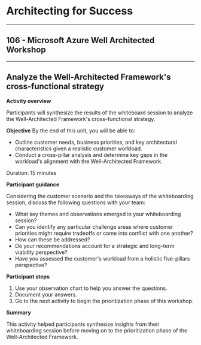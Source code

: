 # Architecting for Success

---

## 106 - Microsoft Azure Well Architected Workshop

---

## Analyze the Well-Architected Framework's cross-functional strategy

**Activity overview**

Participants will synthesize the results of the whiteboard session to analyze the Well-Architected Framework's cross-functional strategy.

**Objective**
By the end of this unit, you will be able to:

* Outline customer needs, business priorities, and key architectural characteristics given a realistic customer workload.
* Conduct a cross-pillar analysis and determine key gaps in the workload's alignment with the Well-Architected Framework.

Duration: 15 minutes

**Participant guidance**

Considering the customer scenario and the takeaways of the whiteboarding session, discuss the following questions with your team:
* What key themes and observations emerged in your whiteboarding session?
* Can you identify any particular challenge areas where customer priorities might require tradeoffs or come into conflict with one another?
* How can these be addressed?
* Do your recommendations account for a strategic and long-term viability perspective?
* Have you assessed the customer's workload from a holistic five-pillars perspective?

**Participant steps**

1. Use your observation chart to help you answer the questions.
2. Document your answers.
3. Go to the next activity to begin the prioritization phase of this workshop.

**Summary**

This activity helped participants synthesize insights from their whiteboarding session before moving on to the prioritization phase of the Well-Architected Framework.
